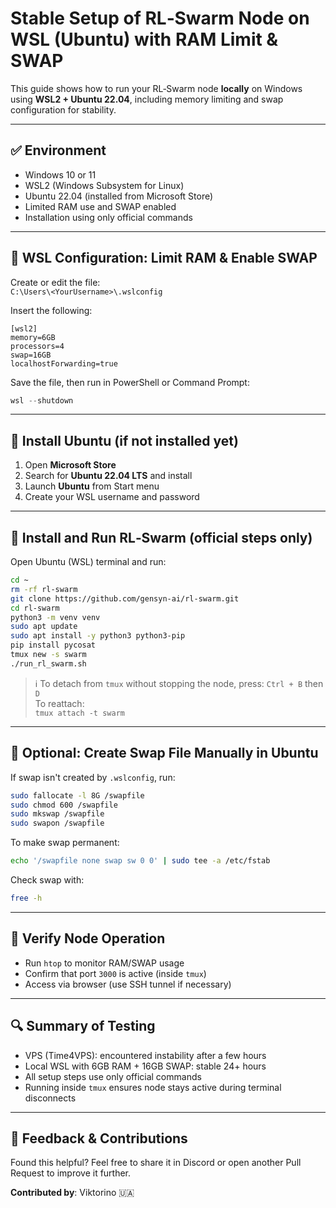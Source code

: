 # Stable Setup of RL‑Swarm Node on WSL (Ubuntu) with RAM Limit & SWAP

This guide shows how to run your RL‑Swarm node **locally** on Windows using **WSL2 + Ubuntu 22.04**, including memory limiting and swap configuration for stability.

---

## ✅ Environment

- Windows 10 or 11  
- WSL2 (Windows Subsystem for Linux)  
- Ubuntu 22.04 (installed from Microsoft Store)  
- Limited RAM use and SWAP enabled  
- Installation using only official commands

---

## 🔧 WSL Configuration: Limit RAM & Enable SWAP

Create or edit the file:  
`C:\Users\<YourUsername>\.wslconfig`

Insert the following:

```
[wsl2]
memory=6GB
processors=4
swap=16GB
localhostForwarding=true
```

Save the file, then run in PowerShell or Command Prompt:

```powershell
wsl --shutdown
```

---

## 🐧 Install Ubuntu (if not installed yet)

1. Open **Microsoft Store**  
2. Search for **Ubuntu 22.04 LTS** and install  
3. Launch **Ubuntu** from Start menu  
4. Create your WSL username and password

---

## 🚀 Install and Run RL‑Swarm (official steps only)

Open Ubuntu (WSL) terminal and run:

```bash
cd ~
rm -rf rl-swarm
git clone https://github.com/gensyn-ai/rl-swarm.git
cd rl-swarm
python3 -m venv venv
sudo apt update
sudo apt install -y python3 python3-pip
pip install pycosat
tmux new -s swarm
./run_rl_swarm.sh
```

> ℹ️ To detach from `tmux` without stopping the node, press:
> `Ctrl + B` then `D`  
> To reattach:  
> `tmux attach -t swarm`

---

## 🔄 Optional: Create Swap File Manually in Ubuntu

If swap isn't created by `.wslconfig`, run:

```bash
sudo fallocate -l 8G /swapfile
sudo chmod 600 /swapfile
sudo mkswap /swapfile
sudo swapon /swapfile
```

To make swap permanent:

```bash
echo '/swapfile none swap sw 0 0' | sudo tee -a /etc/fstab
```

Check swap with:

```bash
free -h
```

---

## 🧪 Verify Node Operation

- Run `htop` to monitor RAM/SWAP usage  
- Confirm that port `3000` is active (inside `tmux`)  
- Access via browser (use SSH tunnel if necessary)

---

## 🔍 Summary of Testing

- VPS (Time4VPS): encountered instability after a few hours  
- Local WSL with 6GB RAM + 16GB SWAP: stable 24+ hours  
- All setup steps use only official commands  
- Running inside `tmux` ensures node stays active during terminal disconnects

---

## 💬 Feedback & Contributions

Found this helpful? Feel free to share it in Discord or open another Pull Request to improve it further.

**Contributed by**: Viktorino 🇺🇦


